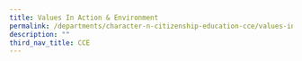 ```yaml
---
title: Values In Action & Environment
permalink: /departments/character-n-citizenship-education-cce/values-in-action-n-environment
description: ""
third_nav_title: CCE
---
```

